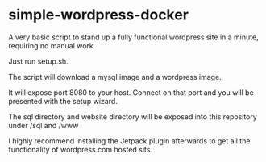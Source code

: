 # simple-wordpress-docker
A very basic script to stand up a fully functional wordpress site in a minute, requiring no manual work.

Just run setup.sh. 

The script will download a mysql image and a wordpress image. 

It will expose port 8080 to your host. Connect on that port and you will be presented with the setup wizard. 

The sql directory and website directory will be exposed into this repository under /sql and /www

I highly recommend installing the Jetpack plugin afterwards to get all the functionality of wordpress.com hosted sits.

